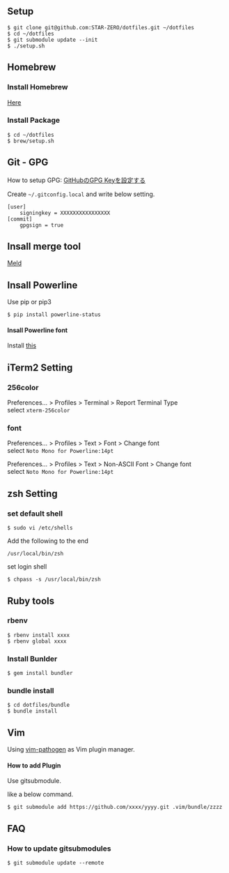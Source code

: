 ## Setup

```
$ git clone git@github.com:STAR-ZERO/dotfiles.git ~/dotfiles
$ cd ~/dotfiles
$ git submodule update --init
$ ./setup.sh
```

## Homebrew

### Install Homebrew

[Here](http://brew.sh/)

### Install Package

```
$ cd ~/dotfiles
$ brew/setup.sh
```

## Git - GPG

How to setup GPG: [GitHubのGPG Keyを設定する](https://medium.com/@star_zero/github%E3%81%AEgpg-key%E3%82%92%E8%A8%AD%E5%AE%9A%E3%81%99%E3%82%8B-70e22874e533)

Create `~/.gitconfig.local` and write below setting.

```
[user]
	signingkey = XXXXXXXXXXXXXXXX
[commit]
	gpgsign = true
```

## Insall merge tool

[Meld](https://yousseb.github.io/meld/)

## Insall Powerline

Use pip or pip3

```
$ pip install powerline-status
```

#### Insall Powerline font

Install [this](https://github.com/powerline/fonts)

## iTerm2 Setting

### 256color

Preferences… > Profiles > Terminal > Report Terminal Type  
select `xterm-256color`

### font


Preferences… > Profiles > Text > Font > Change font  
select `Noto Mono for Powerline:14pt`

Preferences… > Profiles > Text > Non-ASCII Font > Change font  
select `Noto Mono for Powerline:14pt`

## zsh Setting

### set default shell

```
$ sudo vi /etc/shells
```

Add the following to the end

```
/usr/local/bin/zsh
```

set login shell

```
$ chpass -s /usr/local/bin/zsh
```

## Ruby tools

### rbenv

```
$ rbenv install xxxx
$ rbenv global xxxx
```

### Install Bunlder

```
$ gem install bundler
```

### bundle install

```
$ cd dotfiles/bundle
$ bundle install
```

## Vim

Using [vim-pathogen](https://github.com/tpope/vim-pathogen) as Vim plugin manager.

#### How to add Plugin

Use gitsubmodule.

like a below command.

```
$ git submodule add https://github.com/xxxx/yyyy.git .vim/bundle/zzzz
```

## FAQ

### How to update gitsubmodules

```
$ git submodule update --remote
```
